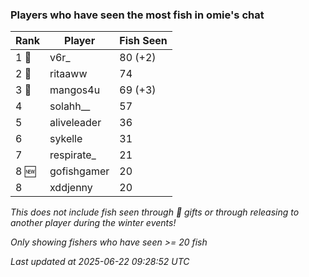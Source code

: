 ### Players who have seen the most fish in omie's chat
| Rank | Player | Fish Seen |
|------|--------|-----------|
| 1 🥇  | v6r_  | 80 (+2) |
| 2 🥈  | ritaaww  | 74 |
| 3 🥉  | mangos4u  | 69 (+3) |
| 4  | solahh__  | 57 |
| 5  | aliveleader  | 36 |
| 6  | sykelle  | 31 |
| 7  | respirate_  | 21 |
| 8 🆕 | gofishgamer  | 20 |
| 8  | xddjenny  | 20 |

_This does not include fish seen through 🎁 gifts or through releasing to another player during the winter events!_

_Only showing fishers who have seen >= 20 fish_

_Last updated at 2025-06-22 09:28:52 UTC_